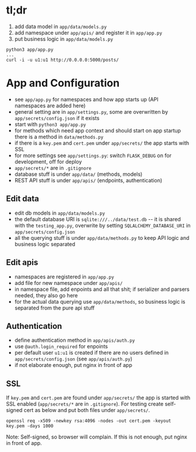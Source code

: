 # tl;dr

1. add data model in `app/data/models.py`
2. add namespace under `app/apis/` and register it in `app/app.py`
3. put business logic in `app/data/models.py`

```
python3 app/app.py
...
curl -i -u u1:u1 http://0.0.0.0:5000/posts/
```

# App and Configuration

- see `app/app.py` for namespaces and how app starts up (API namespaces are added here)
- general setting are in `app/settings.py`,
  some are overwritten by `app/secrets/config.json` if it exists
- start with `python3 app/app.py`
- for methods which need app context and should start on app startup
  there is a method in `data/methods.py`
- if there is a `key.pem` and `cert.pem` under `app/secrets/`
  the app starts with SSL
- for more settings see `app/settings.py`: switch `FLASK_DEBUG` on for
  development, off for deploy
- `app/secrets/*` are in `.gitignore`
- database stuff is under `app/data/` (methods, models)
- REST API stuff is under `app/apis/` (endpoints, authentication)

## Edit data

- edit db models in `app/data/models.py`
- the default database URI is `sqlite:///../data/test.db` -- it is shared
  with the `testing_app.py`,
  overwrite by setting `SQLALCHEMY_DATABASE_URI` in `app/secrets/config.json`
- all the querying stuff is under `app/data/methods.py` to keep API logic
  and business logic separated

## Edit apis

- namespaces are registered in `app/app.py`
- add file for new namespace under `app/apis/`
- in namespace file, add enpoints and all that shit;
  if serializer and parsers needed, they also go here
- for the actual data querying use `app/data/methods`,
  so business logic is separated from the pure api stuff

## Authentication

- define authentication method in `app/apis/auth.py`
- use `@auth.login_required` for enpoints
- per default user `u1:u1` is created if there are no users
  defined in `app/secrets/config.json` (see `app/apis/auth.py`)
- if not elaborate enough, put nginx in front of app

## SSL

If `key.pem` and `cert.pem` are found under `app/secrets/`
the app is started with SSL enabled
(`app/secrets/*` are in `.gitignore`).
For testing create self-signed cert as below and put both files
under `app/secrets/`.

```
openssl req -x509 -newkey rsa:4096 -nodes -out cert.pem -keyout key.pem -days 1000
```

Note: Self-signed, so browser will complain.
If this is not enough, put nginx in front of app.
